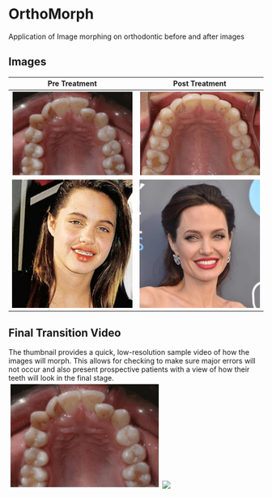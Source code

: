 # OrthoMorph
Application of Image morphing on orthodontic before and after images

## Images
Pre Treatment            |  Post Treatment
:-------------------------:|:-------------------------:
<img src="img/ortho_init.jpg" width="300">  | <img src="img/ortho_fin.jpg" width="300" > 
 <img src="facemorph/angie_init.jpg" width="300">  | <img src="facemorph/angie_fin.jpg" width="300"> 

## Final Transition Video
The thumbnail provides a quick, low-resolution sample video of how the images will morph. This allows for checking to make sure major errors will not occur and also present prospective patients with a view of how their teeth will look in the final stage.
 <img src="video/morph.gif" width="300">  <img src="facemorph/angiegif.gif" width="300"> 



